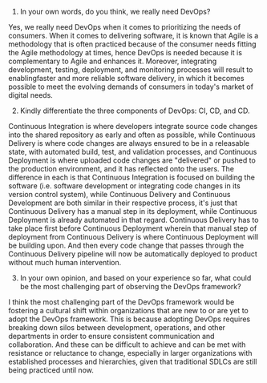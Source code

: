 1. In your own words, do you think, we really need DevOps?

Yes, we really need DevOps when it comes to prioritizing the needs of consumers. When it comes to delivering software, it is known that Agile is a methodology that is often practiced because of the consumer needs fitting the Agile methodology at times, hence DevOps is needed because it is complementary to Agile and enhances it. Moreover, integrating development, testing, deployment, and monitoring processes will result to enablingfaster and more reliable software delivery, in which it becomes possible to meet the evolving demands of consumers in today's market of digital needs.


2. Kindly differentiate the three components of DevOps: CI, CD, and CD.

Continuous Integration is where developers integrate source code changes into the shared repository as early and often as possible, while Continuous Delivery is where code changes are always ensured to be in a releasable state, with automated build, test, and validation processes, and Continuous Deployment is where uploaded code changes are "delivered" or pushed to the production environment, and it has reflected onto the users. The difference in each is that Continuous Integration is focused on building the software (i.e. software development or integrating code changes in its version control system), while Continuous Delivery and Continuous Development are both similar in their respective process, it's just that Continuous Delivery has a manual step in its deployment, while Continuous Deployment is already automated in that regard. Continuous Delivery has to take place first before Continuous Deployment wherein that manual step of deployment from Continuous Delivery is where Continuous Deployment will be building upon. And then every code change that passes through the Continuous Delivery pipeline will now be automatically deployed to product without much human intervention.


3. In your own opinion, and based on your experience so far, what could be the most challenging part of observing the DevOps framework?

I think the most challenging part of the DevOps framework would be fostering a cultural shift within organizations that are new to or are yet to adopt the DevOps framework. This is because adopting DevOps requires breaking down silos between development, operations, and other departments in order to ensure consistent communication and collaboration. And these can be difficult to achieve and can be met with resistance or reluctance to change, especially in larger organizations with established processes and hierarchies, given that traditional SDLCs are still being practiced until now.



